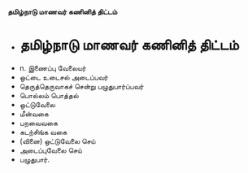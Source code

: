 **தமிழ்நாடு மாணவர் கணினித் திட்டம்**
- # தமிழ்நாடு மாணவர் கணினித் திட்டம்
- n. இணைப்பு வேலையர்
- ஒட்டை உடைசல் அடைப்பவர்
- தெருத்தெருவாகச் சென்று பழுதுபார்ப்பவர்
- பொல்லம் பொத்தல்
- ஒட்டுவேலை
- மீன்வகை
- பறவைவகை
- கடற்சிங்க வகை
- (வினை) ஒட்டுவேலை செய்
- அடைப்புவேலை செய்
- பழுதுபார்.

